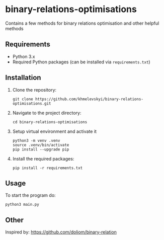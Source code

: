 # binary-relations-optimisations
Contains a few methods for binary relations optimisation and other helpful methods


## Requirements

- Python 3.x
- Required Python packages (can be installed via `requirements.txt`)

## Installation

1. Clone the repository:
    ```
    git clone https://github.com/khmelevskyi/binary-relations-optimisations.git
    ```
2. Navigate to the project directory:
    ```
    cd binary-relations-optimisations
    ```
3. Setup virtual environment and activate it
    ```
    python3 -m venv .venv
    source .venv/bin/activate
    pip install --upgrade pip
    ```
3. Install the required packages:
    ```
    pip install -r requirements.txt
    ```

## Usage

To start the program do:

```
python3 main.py
```

## Other
Inspired by: https://github.com/doliom/binary-relation
